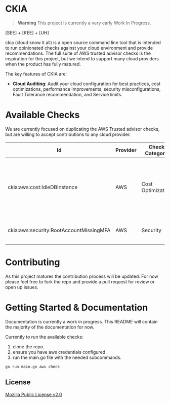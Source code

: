 # CKIA

> **Warning**
> This project is currently a very early Work In Progress.

\[SEE\] + \[KEE\] + \[UH\]

ckia (cloud know it all) is a open source command line tool that is intended to run opinionated checks against your cloud environment and provide recommendations. The full suite of AWS trusted advisor checks is the inspiration for this project, but we intend to support many cloud providers when the product has fully matured. 

The key features of CKIA are:

- **Cloud Auditing**: Audit your cloud configuration for best practices, cost optimizations, performance Improvements, security misconfigurations, Fault Tolerance recommendation, and Service limits. 

# Available Checks

We are currently focused on duplicating the AWS Trusted advisor checks, but are willing to accept contributions to any cloud provider.

| Id | Provider | Check Category |  Name | Rule Description|
|--|----------|------------|--------------------------------------|------------------------------------------------------------------------|
| ckia:aws:cost:IdleDBInstance | AWS      | Cost Optimization | RDS Idle DB Instances |  Any RDS DB instance that has not had a connection in the last 7 days is considered idle. |                  
| ckia:aws:security:RootAccountMissingMFA | AWS      | Security | MFA on Root Account |  MFA is not enabled on the root account. | 

# Contributing

As this project matures the contribution process will be updated. For now please feel free to fork the repo and provide a pull request for review or open up issues.

# Getting Started & Documentation

Documentation is currently a work in progress. This README will contain the majority of the documentation for now. 

Currently to run the available checks:

1. clone the repo.
2. ensure you have aws credentials configured.
3. run the main.go file with the needed subcommands.

```
go run main.go aws check
```

## License

[Mozilla Public License v2.0](https://github.com/brittandeyoung/ckia/blob/main/LICENSE)